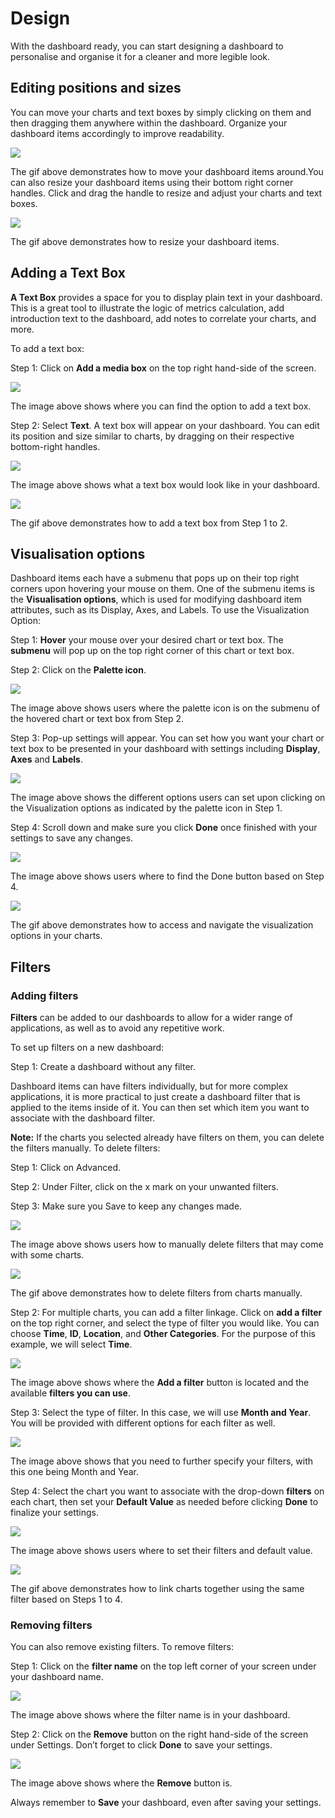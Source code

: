 # Design

With the dashboard ready, you can start designing a dashboard to personalise and organise it for a cleaner and more legible look.

## Editing positions and sizes <a href="#_4c94p2ts9kpx" id="_4c94p2ts9kpx"></a>

You can move your charts and text boxes by simply clicking on them and then dragging them anywhere within the dashboard. Organize your dashboard items accordingly to improve readability.

![](<../../.gitbook/assets/9 (9)>)

The gif above demonstrates how to move your dashboard items around.You can also resize your dashboard items using their bottom right corner handles. Click and drag the handle to resize and adjust your charts and text boxes.

![](<../../.gitbook/assets/10 (1)>)

The gif above demonstrates how to resize your dashboard items.

## Adding a Text Box <a href="#_7xewegi9yvoh" id="_7xewegi9yvoh"></a>

**A Text Box** provides a space for you to display plain text in your dashboard. This is a great tool to illustrate the logic of metrics calculation, add introduction text to the dashboard, add notes to correlate your charts, and more.

To add a text box:

Step 1: Click on **Add a media box** on the top right hand-side of the screen.

![](<../../.gitbook/assets/11 (6)>)

The image above shows where you can find the option to add a text box.

Step 2: Select **Text**. A text box will appear on your dashboard. You can edit its position and size similar to charts, by dragging on their respective bottom-right handles.

![](../../.gitbook/assets/12)

The image above shows what a text box would look like in your dashboard.

![](<../../.gitbook/assets/13 (6)>)

The gif above demonstrates how to add a text box from Step 1 to 2.

## Visualisation options <a href="#_pzq4gm3bat8" id="_pzq4gm3bat8"></a>

Dashboard items each have a submenu that pops up on their top right corners upon hovering your mouse on them. One of the submenu items is the **Visualisation options**, which is used for modifying dashboard item attributes, such as its Display, Axes, and Labels. To use the Visualization Option:

Step 1: **Hover** your mouse over your desired chart or text box. The **submenu** will pop up on the top right corner of this chart or text box.

Step 2: Click on the **Palette icon**.

![](<../../.gitbook/assets/14 (5)>)

The image above shows users where the palette icon is on the submenu of the hovered chart or text box from Step 2.

Step 3: Pop-up settings will appear. You can set how you want your chart or text box to be presented in your dashboard with settings including **Display**, **Axes** and **Labels**.

![](<../../.gitbook/assets/15 (1)>)

The image above shows the different options users can set upon clicking on the Visualization options as indicated by the palette icon in Step 1.

Step 4: Scroll down and make sure you click **Done** once finished with your settings to save any changes.

![](<../../.gitbook/assets/16 (4)>)

The image above shows users where to find the Done button based on Step 4.

![](<../../.gitbook/assets/17 (5)>)

The gif above demonstrates how to access and navigate the visualization options in your charts.

## Filters <a href="#_q0nk2e52jm7b" id="_q0nk2e52jm7b"></a>

### Adding filters <a href="#_q0nk2e52jm7b" id="_q0nk2e52jm7b"></a>

**Filters** can be added to our dashboards to allow for a wider range of applications, as well as to avoid any repetitive work.

To set up filters on a new dashboard:

Step 1: Create a dashboard without any filter.

Dashboard items can have filters individually, but for more complex applications, it is more practical to just create a dashboard filter that is applied to the items inside of it. You can then set which item you want to associate with the dashboard filter.

**Note:** If the charts you selected already have filters on them, you can delete the filters manually. To delete filters:

Step 1: Click on Advanced.

Step 2: Under Filter, click on the x mark on your unwanted filters.

Step 3: Make sure you Save to keep any changes made.

![](../../.gitbook/assets/18)

The image above shows users how to manually delete filters that may come with some charts.

![](<../../.gitbook/assets/19 (3)>)

The gif above demonstrates how to delete filters from charts manually.

Step 2: For multiple charts, you can add a filter linkage. Click on **add a filter** on the top right corner, and select the type of filter you would like. You can choose **Time**, **ID**, **Location**, and **Other Categories**. For the purpose of this example, we will select **Time**.

![](<../../.gitbook/assets/20 (2)>)

The image above shows where the **Add a filter** button is located and the available **filters you can use**.

Step 3: Select the type of filter. In this case, we will use **Month and Year**. You will be provided with different options for each filter as well.

![](<../../.gitbook/assets/0 (3)>)

The image above shows that you need to further specify your filters, with this one being Month and Year.

Step 4: Select the chart you want to associate with the drop-down **filters** on each chart, then set your **Default Value** as needed before clicking **Done** to finalize your settings.

![](<../../.gitbook/assets/1 (15)>)

The image above shows users where to set their filters and default value.

![](<../../.gitbook/assets/2 (21)>)

The gif above demonstrates how to link charts together using the same filter based on Steps 1 to 4.

### Removing filters <a href="#_jrgl8l7lvvjc" id="_jrgl8l7lvvjc"></a>

You can also remove existing filters. To remove filters:

Step 1: Click on the **filter name** on the top left corner of your screen under your dashboard name.

![](<../../.gitbook/assets/3 (14)>)

The image above shows where the filter name is in your dashboard.

Step 2: Click on the **Remove** button on the right hand-side of the screen under Settings. Don’t forget to click **Done** to save your settings.

![](<../../.gitbook/assets/4 (17)>)

The image above shows where the **Remove** button is.

Always remember to **Save** your dashboard, even after saving your settings.

​

​

